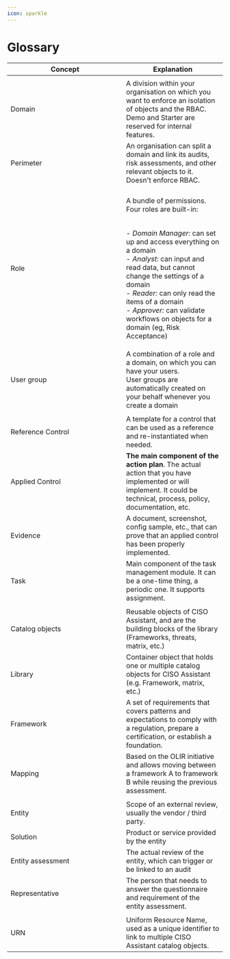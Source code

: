 ```yaml
---
icon: sparkle
---
```


# Glossary

<table><thead><tr><th width="254">Concept</th><th>Explanation</th></tr></thead><tbody><tr><td></td><td></td></tr><tr><td>Domain</td><td>A division within your organisation on which you want to enforce an isolation of objects and the RBAC.<br>Demo and Starter are reserved for internal features.</td></tr><tr><td>Perimeter</td><td>An organisation can split a domain and link its audits, risk assessments, and other relevant objects to it. Doesn't enforce RBAC.</td></tr><tr><td></td><td></td></tr><tr><td>Role</td><td><p>A bundle of permissions. Four roles are built-in:</p><p><br>- <em>Domain Manager:</em> can set up and access everything on a domain<br>- <em>Analyst:</em> can input and read data, but cannot change the settings of a domain<br>- <em>Reader:</em> can only read the items of a domain<br>- <em>Approver:</em> can validate workflows on objects for a domain (eg, Risk Acceptance)</p></td></tr><tr><td>User group</td><td>A combination of a role and a domain, on which you can have your users.<br>User groups are automatically created on your behalf whenever you create a domain</td></tr><tr><td></td><td></td></tr><tr><td>Reference Control</td><td>A template for a control that can be used as a reference and re-instantiated when needed. </td></tr><tr><td>Applied Control</td><td><strong>The main component of the action plan</strong>. The actual action that you have implemented or will implement. It could be technical, process, policy, documentation, etc.</td></tr><tr><td>Evidence</td><td>A document, screenshot, config sample, etc., that can prove that an applied control has been properly implemented.</td></tr><tr><td>Task</td><td>Main component of the task management module. It can be a one-time thing, a periodic one. It supports assignment.</td></tr><tr><td></td><td></td></tr><tr><td>Catalog objects</td><td>Reusable objects of CISO Assistant, and are the building blocks of the library (Frameworks, threats, matrix, etc.)</td></tr><tr><td>Library</td><td>Container object that holds one or multiple catalog objects for CISO Assistant (e.g. Framework, matrix, etc.)</td></tr><tr><td>Framework</td><td>A set of requirements that covers patterns and expectations to comply with a regulation, prepare a certification, or establish a foundation.</td></tr><tr><td>Mapping</td><td>Based on the OLIR initiative and allows moving between a framework A to framework B while reusing the previous assessment.</td></tr><tr><td></td><td></td></tr><tr><td>Entity</td><td>Scope of an external review, usually the vendor / third party.</td></tr><tr><td>Solution</td><td>Product or service provided by the entity</td></tr><tr><td>Entity assessment</td><td>The actual review of the entity, which can trigger or be linked to an audit  </td></tr><tr><td>Representative</td><td>The person that needs to answer the questionnaire and requirement of the entity assessment.</td></tr><tr><td></td><td></td></tr><tr><td>URN</td><td>Uniform Resource Name, used as a unique identifier to link to multiple CISO Assistant catalog objects.</td></tr></tbody></table>



